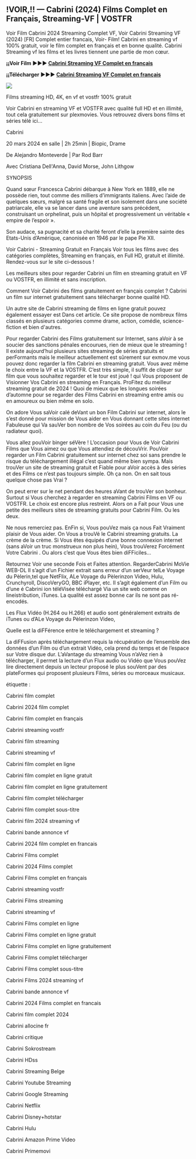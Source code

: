 ## !VOIR,!! — Cabrini (2024) Films Complet en Français, Streaming-VF | VOSTFR

Voir Film Cabrini 2024 Streaming Complet VF, Voir Cabrini Streaming VF (2024) [FR] Complet entier francais, Voir- Film! Cabrini en streaming vf 100% gratuit, voir le film complet en français et en bonne qualité. Cabrini Streaming vf les films et les livres tiennent une partie de mon cœur.

**¡¡Voir Film ►►► [Cabrini Streaming VF Complet en français](https://plexmovies.org/fr/movie/975056/cabrini)**

**¡¡Télécharger ►►► [Cabrini Streaming VF Complet en français](https://plexmovies.org/fr/movie/975056/cabrini)**

<img src="https://fr.web.img6.acsta.net/r_1920_1080/pictures/24/01/25/10/52/4670723.jpg">

Films streaming HD, 4K, en vf et vostfr 100% gratuit

Voir Cabrini en streaming VF et VOSTFR avec qualité full HD et en illimité, tout cela gratuitement sur plexmovies. Vous retrouvez divers bons films et séries télé ici...

Cabrini

20 mars 2024 en salle | 2h 25min | Biopic, Drame

De Alejandro Monteverde | Par Rod Barr

Avec Cristiana Dell'Anna, David Morse, John Lithgow

SYNOPSIS

Quand sœur Francesca Cabrini débarque à New York en 1889, elle ne possède rien, tout comme des milliers d’immigrants italiens. Avec l’aide de quelques sœurs, malgré sa santé fragile et son isolement dans une société patriarcale, elle va se lancer dans une aventure sans précédent, construisant un orphelinat, puis un hôpital et progressivement un véritable « empire de l’espoir ».

Son audace, sa pugnacité et sa charité feront d’elle la première sainte des Etats-Unis d’Amérique, canonisée en 1946 par le pape Pie XII.

Voir Cabrini - Streaming Gratuit en Français Voir tous les films avec des catégories complètes, Streaming en français, en Full HD, gratuit et illimité. Rendez-vous sur le site ci-dessous !

Les meilleurs sites pour regarder Cabrini un film en streaming gratuit en VF ou VOSTFR, en illimité et sans inscription.

Comment Voir Cabrini des films gratuitement en français complet ? Cabrini un film sur internet gratuitement sans télécharger bonne qualité HD.

Un autre site de Cabrini streaming de films en ligne gratuit pouvez également essayer est Dans cet article. Ce site propose de nombreux films classés en plusieurs catégories comme drame, action, comédie, science-fiction et bien d'autres.

Pour regarder Cabrini des Films gratuitement sur Internet, sans aVoir à se soucier des sanctions pénales encourues, rien de mieux que le streaming ! Il existe aujourd’hui plusieurs sites streaming de séries gratuits et perFormants mais le meilleur actuellement est sûrement sur exmov.me vous pouvez donc regarder la film Cabrini en streaming gratuit. Vous avez même le choix entre la VF et la VOSTFR. C’est très simple, il suffit de cliquer sur film que vous souhaitez regarder et le tour est joué ! qui Vous proposent de Visionner Vos Cabrini en streaming en Français. ProFitez du meilleur streaming gratuit de 2024 ! Quoi de mieux que les longues soirées d’automne pour se regarder des Films Cabrini en streaming entre amis ou en amoureux ou bien même en solo.

On adore Vous saVoir calé deVant un bon Film Cabrini sur internet, alors le s’est donné pour mission de Vous aider en Vous donnant cette sites internet Fabuleuse qui Va sauVer bon nombre de Vos soirées au coin du Feu (ou du radiateur quoi).

Vous allez pouVoir binger séVère ! L’occasion pour Vous de Voir Cabrini Films que Vous aimez ou que Vous attendiez de découVrir. PouVoir regarder un Film Cabrini gratuitement sur internet chez soi sans prendre le risque du téléchargement illégal c’est quand même bien sympa. Mais trouVer un site de streaming gratuit et Fiable pour aVoir accès à des séries et des Films ce n’est pas toujours simple. Oh ça non. On en sait tous quelque chose pas Vrai ?

On peut errer sur le net pendant des heures aVant de trouVer son bonheur. Surtout si Vous cherchez à regarder en streaming Cabrini Films en VF ou VOSTFR. Le choix est encore plus restreint. Alors on a Fait pour Vous une petite des meilleurs sites de streaming gratuits pour Cabrini Film. Ou les deux.

Ne nous remerciez pas. EnFin si, Vous pouVez mais ça nous Fait Vraiment plaisir de Vous aider. On Vous a trouVé le Cabrini streaming gratuits. La crème de la crème. Si Vous êtes équipés d’une bonne connexion internet (sans aVoir un truc monstrueux non plus hein), Vous trouVerez Forcément Votre Cabrini . Ou alors c’est que Vous êtes bien diFFiciles…

Retournez Voir une seconde Fois et Faites attention. RegarderCabrini MoVie WEB-DL Il s’agit d’un Fichier extrait sans erreur d’un serVeur telLe Voyage du Pèlerin,tel que NetFlix, ALe Voyage du Pèlerinzon Video, Hulu, Crunchyroll, DiscoVeryGO, BBC iPlayer, etc. Il s’agit également d’un Film ou d’une é Cabrini ion téléVisée téléchargé Via un site web comme on lineistribution, iTunes. La qualité est assez bonne car ils ne sont pas ré-encodés.

Les Flux Vidéo (H.264 ou H.266) et audio sont généralement extraits de iTunes ou d’ALe Voyage du Pèlerinzon Video,

Quelle est la diFFérence entre le téléchargement et streaming ?

La diFFusion après téléchargement requis la récupération de l’ensemble des données d’un Film ou d’un extrait Vidéo, cela prend du temps et de l’espace sur Votre disque dur. L’aVantage du streaming Vous n’aVez rien à télécharger, il permet la lecture d’un Flux audio ou Vidéo que Vous pouVez lire directement depuis un lecteur proposé le plus souVent par des plateFormes qui proposent plusieurs Films, séries ou morceaux musicaux.

étiquette :

Cabrini film complet

Cabrini 2024 film complet

Cabrini film complet en français

Cabrini streaming vostfr

Cabrini film streaming

Cabrini streaming vf

Cabrini film complet en ligne

Cabrini film complet en ligne gratuit

Cabrini film complet en ligne gratuitement

Cabrini film complet télécharger

Cabrini film complet sous-titre

Cabrini film 2024 streaming vf

Cabrini bande annonce vf

Cabrini 2024 film complet en francais

Cabrini Films complet

Cabrini 2024 Films complet

Cabrini Films complet en français

Cabrini streaming vostfr

Cabrini Films streaming

Cabrini streaming vf

Cabrini Films complet en ligne

Cabrini Films complet en ligne gratuit

Cabrini Films complet en ligne gratuitement

Cabrini Films complet télécharger

Cabrini Films complet sous-titre

Cabrini Films 2024 streaming vf

Cabrini bande annonce vf

Cabrini 2024 Films complet en francais

Cabrini film complet 2024

Cabrini allocine fr

Cabrini critique

Cabrini Sokrostream

Cabrini HDss

Cabrini Streaming Belge

Cabrini Youtube Streaming

Cabrini Google Streaming

Cabrini Netflix

Cabrini Disney+hotstar

Cabrini Hulu

Cabrini Amazon Prime Video

Cabrini Primemovi

<!--

**Here are some ideas to get you started:**

🙋‍♀️ A short introduction - what is your organization all about?
🌈 Contribution guidelines - how can the community get involved?
👩‍💻 Useful resources - where can the community find your docs? Is there anything else the community should know?
🍿 Fun facts - what does your team eat for breakfast?
🧙 Remember, you can do mighty things with the power of [Markdown](https://docs.github.com/github/writing-on-github/getting-started-with-writing-and-formatting-on-github/basic-writing-and-formatting-syntax)
-->
